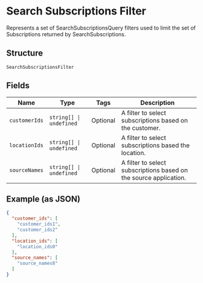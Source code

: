 
# Search Subscriptions Filter

Represents a set of SearchSubscriptionsQuery filters used to limit the set of Subscriptions returned by SearchSubscriptions.

## Structure

`SearchSubscriptionsFilter`

## Fields

| Name | Type | Tags | Description |
|  --- | --- | --- | --- |
| `customerIds` | `string[] \| undefined` | Optional | A filter to select subscriptions based on the customer. |
| `locationIds` | `string[] \| undefined` | Optional | A filter to select subscriptions based the location. |
| `sourceNames` | `string[] \| undefined` | Optional | A filter to select subscriptions based on the source application. |

## Example (as JSON)

```json
{
  "customer_ids": [
    "customer_ids1",
    "customer_ids2"
  ],
  "location_ids": [
    "location_ids0"
  ],
  "source_names": [
    "source_names8"
  ]
}
```

